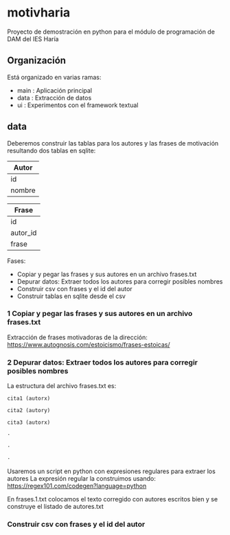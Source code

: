 # motivharia
Proyecto de demostración en python para el módulo de programación de DAM del IES Haría

## Organización
Está organizado en varias ramas:
- main : Aplicación principal
- data : Extracción de datos
- ui   : Experimentos con el framework textual

## data

Deberemos construir las tablas para los autores y las frases de motivación resultando dos tablas en sqlite:

| Autor  |
|--------|
| id     |
| nombre |


| Frase      |
|------------|
| id         |
| autor_id   |
| frase      |

Fases:
- Copiar y pegar las frases y sus autores en un archivo frases.txt
- Depurar datos: Extraer todos los autores para corregir posibles nombres
- Construir csv con frases y el id del autor
- Construir tablas en sqlite desde el csv

### 1 Copiar y pegar las frases y sus autores en un archivo frases.txt
Extracción de frases motivadoras de la dirección:
https://www.autognosis.com/estoicismo/frases-estoicas/

### 2 Depurar datos: Extraer todos los autores para corregir posibles nombres

La estructura del archivo frases.txt es:

    cita1 (autorx)

    cita2 (autory)
    
    cita3 (autorx)
    
    ·
    
    ·
    
    ·

Usaremos un script en python con expresiones regulares para extraer los autores
La expresión regular la construimos usando:
https://regex101.com/codegen?language=python

En frases.1.txt colocamos el texto corregido con autores escritos bien y se construye el listado de autores.txt

### Construir csv con frases y el id del autor
